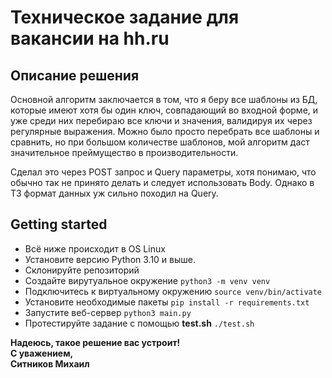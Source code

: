 # Техническое задание для вакансии на hh.ru

## Описание решения
Основной алгоритм заключается в том, что я беру все шаблоны из БД, которые имеют хотя бы один ключ, совпадающий во входной форме, и уже среди них перебираю все ключи и значения, валидируя их через регулярные выражения.
Можно было просто перебрать все шаблоны и сравнить, но при большом количестве шаблонов, мой алгоритм даст значительное преймущество в производительности.

Сделал это через POST запрос и Query параметры, хотя понимаю, что обычно так не принято делать и следует использовать Body. Однако в ТЗ формат данных уж сильно походил на Query.

## Getting started
- Всё ниже происходит в OS Linux
- Установите версию Python 3.10 и выше.
- Склонируйте репозиторий
- Создайте вирутуальное окружение `python3 -m venv venv`
- Подключитесь к виртуальному окружению `source venv/bin/activate`
- Установите необходимые пакеты `pip install -r requirements.txt`
- Запустите веб-сервер `python3 main.py`
- Протестируйте задание с помощью **test.sh** `./test.sh`

**Надеюсь, такое решение вас устроит!  
С уважением,  
Ситников Михаил**

